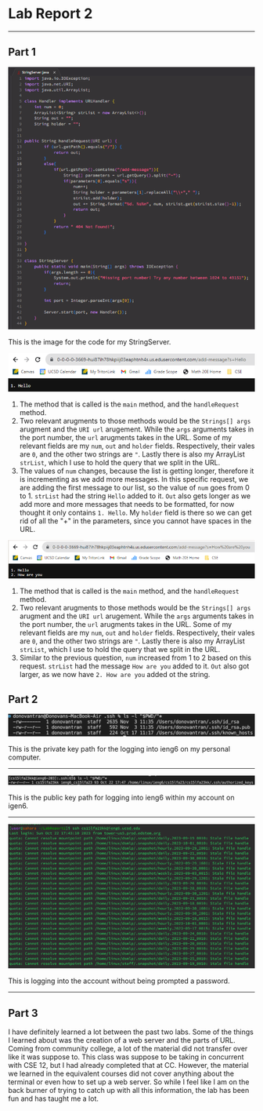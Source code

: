 # Lab Report 2
---

## Part 1
![Image](stringservercode.png)

This is the image for the code for my StringServer.

![Image](Hello.png)
1. The method that is called is the `main` method, and the `handleRequest` method.
2. Two relevant arugments to those methods would be the `Strings[] args` arugment and the `URI url` arugement. While the `args` arguments takes in the port number, the `url` arugments takes in the URL. Some of my relevant fields are my `num`, `out` and `holder` fields. Respectively, their vales are `0`, and the other two strings are `"`. Lastly there is also my ArrayList `strList`, which I use to hold the query that we split in the URL.
3. The values of `num` changes, because the list is getting longer, therefore it is incrementing as we add more messages. In this specific request, we are adding the first message to our list, so the value of `num` goes from 0 to 1. `strList` had the string `Hello` added to it. `Out` also gets longer as we add more and more messages that needs to be formatted, for now thought it only contains `1. Hello`. My `holder` field is there so we can get rid of all the "+" in the parameters, since you cannot have spaces in the URL.


![Image](howareyou.png)
1. The method that is called is the `main` method, and the `handleRequest` method.
2. Two relevant arugments to those methods would be the `Strings[] args` arugment and the `URI url` arugement. While the `args` arguments takes in the port number, the `url` arugments takes in the URL. Some of my relevant fields are my `num`, `out` and `holder` fields. Respectively, their vales are `0`, and the other two strings are `"`. Lastly there is also my ArrayList `strList`, which I use to hold the query that we split in the URL.
3. Similar to the previous question, `num` increased from 1 to 2 based on this request. `strList` had the message `How are you` added to it. `Out` also got larger, as we now have `2. How are you` added ot the string.


## Part 2
![Image](privatekey.png)

This is the private key path for the logging into ieng6 on my personal computer.

---

![Image](publickey1.png)

This is the public key path for logging into ieng6 within my account on igen6.

---

![Image](login.png)

This is logging into the account without being prompted a password.

---

## Part 3
I have definitely learned a lot between the past two labs. Some of the things I learned about was the creation of a web server and the parts of URL. Coming from community college, a lot of the material did not transfer over like it was suppose to. This class was suppose to be taking in concurrent with CSE 12, but I had already completed that at CC. However, the material we learned in the equivalent courses did not cover anything about the terminal or even how to set up a web server. So while I feel like I am on the back burner of trying to catch up with all this information, the lab has been fun and has taught me a lot. 
